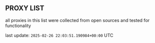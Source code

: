## PROXY LIST

all proxies in this list were collected from open sources and tested for functionality

last update: `2025-02-26 22:03:51.190984+00:00` UTC